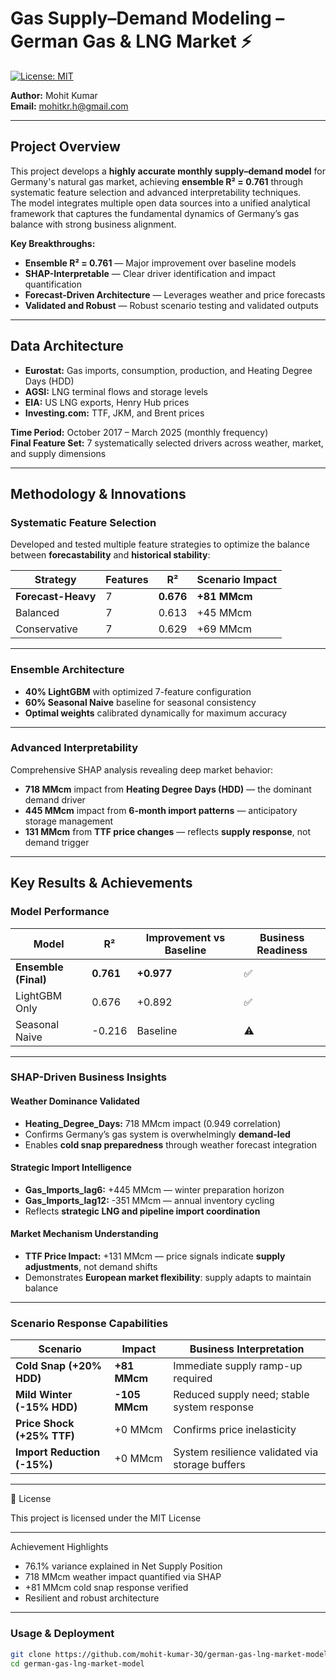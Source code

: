 # Gas Supply–Demand Modeling – German Gas & LNG Market ⚡

[![License: MIT](https://img.shields.io/badge/License-MIT-yellow.svg)](https://opensource.org/licenses/MIT)

**Author:** Mohit Kumar  
**Email:** mohitkr.h@gmail.com  

---

## Project Overview

This project develops a **highly accurate monthly supply–demand model** for Germany's natural gas market, achieving **ensemble R² = 0.761** through systematic feature selection and advanced interpretability techniques.  
The model integrates multiple open data sources into a unified analytical framework that captures the fundamental dynamics of Germany’s gas balance with strong business alignment.

**Key Breakthroughs:**
- **Ensemble R² = 0.761** — Major improvement over baseline models  
- **SHAP-Interpretable** — Clear driver identification and impact quantification  
- **Forecast-Driven Architecture** — Leverages weather and price forecasts  
- **Validated and Robust** — Robust scenario testing and validated outputs  

---

## Data Architecture

- **Eurostat:** Gas imports, consumption, production, and Heating Degree Days (HDD)  
- **AGSI:** LNG terminal flows and storage levels  
- **EIA:** US LNG exports, Henry Hub prices  
- **Investing.com:** TTF, JKM, and Brent prices  

**Time Period:** October 2017 – March 2025 (monthly frequency)  
**Final Feature Set:** 7 systematically selected drivers across weather, market, and supply dimensions  

---

## Methodology & Innovations

### Systematic Feature Selection

Developed and tested multiple feature strategies to optimize the balance between **forecastability** and **historical stability**:

| Strategy | Features | R² | Scenario Impact |
|----------|-----------|----|-----------------|
| **Forecast-Heavy** | 7 | **0.676** | **+81 MMcm** |
| Balanced | 7 | 0.613 | +45 MMcm |
| Conservative | 7 | 0.629 | +69 MMcm |

---

### Ensemble Architecture
- **40% LightGBM** with optimized 7-feature configuration  
- **60% Seasonal Naive** baseline for seasonal consistency  
- **Optimal weights** calibrated dynamically for maximum accuracy  

---

### Advanced Interpretability
Comprehensive SHAP analysis revealing deep market behavior:
- **718 MMcm** impact from **Heating Degree Days (HDD)** — the dominant demand driver  
- **445 MMcm** impact from **6-month import patterns** — anticipatory storage management  
- **131 MMcm** from **TTF price changes** — reflects **supply response**, not demand trigger  

---

## Key Results & Achievements

### Model Performance

| Model | R² | Improvement vs Baseline | Business Readiness |
|-------|-----|------------------------|--------------------|
| **Ensemble (Final)** | **0.761** | **+0.977** | ✅ |
| LightGBM Only | 0.676 | +0.892 | ✅ |
| Seasonal Naive | -0.216 | Baseline | ⚠️ |

---

### SHAP-Driven Business Insights

#### **Weather Dominance Validated**
- **Heating_Degree_Days:** 718 MMcm impact (0.949 correlation)  
- Confirms Germany’s gas system is overwhelmingly **demand-led**  
- Enables **cold snap preparedness** through weather forecast integration  

#### **Strategic Import Intelligence**
- **Gas_Imports_lag6:** +445 MMcm — winter preparation horizon  
- **Gas_Imports_lag12:** -351 MMcm — annual inventory cycling  
- Reflects **strategic LNG and pipeline import coordination**  

#### **Market Mechanism Understanding**
- **TTF Price Impact:** +131 MMcm — price signals indicate **supply adjustments**, not demand shifts  
- Demonstrates **European market flexibility**: supply adapts to maintain balance  

---

### Scenario Response Capabilities

| Scenario | Impact | Business Interpretation |
|----------|---------|------------------------|
| **Cold Snap (+20% HDD)** | **+81 MMcm** | Immediate supply ramp-up required |
| **Mild Winter (-15% HDD)** | **-105 MMcm** | Reduced supply need; stable system response |
| **Price Shock (+25% TTF)** | +0 MMcm | Confirms price inelasticity |
| **Import Reduction (-15%)** | +0 MMcm | System resilience validated via storage buffers |

---

📄 License

This project is licensed under the MIT License

---

Achievement Highlights

- 76.1% variance explained in Net Supply Position
- 718 MMcm weather impact quantified via SHAP
- +81 MMcm cold snap response verified
- Resilient and robust architecture

---

### Usage & Deployment
```bash
git clone https://github.com/mohit-kumar-3Q/german-gas-lng-market-model.git
cd german-gas-lng-market-model
